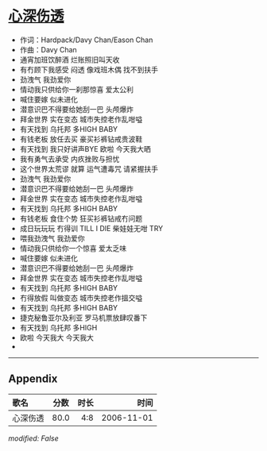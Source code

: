 # [心深伤透](https://music.163.com/song?id=65772)

* 作词：Hardpack/Davy Chan/Eason Chan
* 作曲：Davy Chan
* 通宵加班饮醉酒 烂账照旧叫天收
* 有冇顾下我感受 闷透 像戏班木偶 找不到扶手
* 劲洩气 我劲爱你
* 情动我只供给你一刹那惊喜 爱太公利
* 喊住要嫁 似未进化
* 潜意识巴不得要给她刮一巴 头颅爆炸
* 拜金世界 实在变态 城市失控老作乱咁嗌
* 有天找到 乌托邦 多HIGH BABY
* 有钱老板 放任去买 豪买衫裤钻戒贵波鞋
* 有天找到 我只好讲声BYE  欧啦 今天我大晒
* 我有勇气去承受 内疚挫败与担忧
* 这个世界太荒谬 就算 运气遭毒咒 请紧握扶手
* 劲洩气 我劲爱你
* 潜意识巴不得要给她刮一巴 头颅爆炸
* 拜金世界 实在变态 城市失控老作乱咁嗌
* 有天找到 乌托邦  多HIGH BABY
* 有钱老板 食住个势 狂买衫裤钻戒冇问题
* 成日玩玩玩 冇得训 TILL I DIE 柴娃娃无咁 TRY
* 喂我劲洩气 我劲爱你
* 情动我只供给你一个惊喜 爱太乏味
* 喊住要嫁 似未进化
* 潜意识巴不得要给她刮一巴 头颅爆炸
* 拜金世界 实在变态 城市失控老作乱咁嗌
* 有天找到 乌托邦 多HIGH BABY
* 冇得放假 叫做变态 城市失控老作搵交嗌
* 有天找到 乌托邦 多HIGH BABY
* 捷克秘鲁亚尔及利亚 罗马机票放肆叹番下
* 有天找到 乌托邦 多HIGH
* 欧啦 今天我大 今天我大
* 


---

## Appendix

|歌名|分数|时长|时间|
|:---|:---:|---:|---:|
|心深伤透|80.0|4:8|2006-11-01

*modified: False*